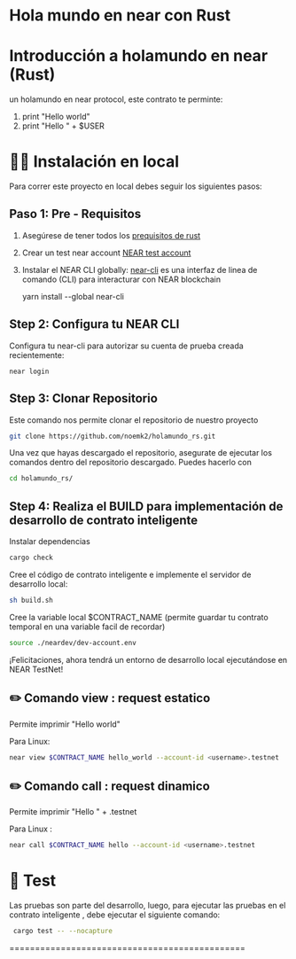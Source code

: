 Hola mundo en near con Rust 
==================

Introducción a holamundo en near (Rust)
==================

 un holamundo en near protocol, este contrato te perminte:
 
 1. print "Hello world" 
 2. print "Hello " + $USER
 

👨‍💻 Instalación en local
===========

Para correr este proyecto en local debes seguir los siguientes pasos:

Paso 1: Pre - Requisitos
------------------------------
1. Asegúrese de tener todos los [prequisitos de rust] 
3. Crear un test near account [NEAR test account]
4. Instalar el NEAR CLI globally: [near-cli] es una interfaz de linea de comando (CLI) para interacturar con NEAR blockchain

    yarn install --global near-cli

Step 2: Configura tu NEAR CLI
-------------------------------

Configura tu near-cli para autorizar su cuenta de prueba creada recientemente:

    near login
    
Step 3: Clonar Repositorio
-------------------------------    

Este comando nos permite clonar el repositorio de nuestro proyecto 

```bash
git clone https://github.com/noemk2/holamundo_rs.git
```

Una vez que hayas descargado el repositorio, asegurate de ejecutar los comandos dentro del repositorio descargado. Puedes hacerlo con
```bash
cd holamundo_rs/
```

Step 4: Realiza el BUILD para implementación de desarrollo de contrato inteligente 
------------------------------------------------------------------------------------

Instalar dependencias 

```bash
cargo check
```

Cree el código de contrato inteligente e implemente el servidor de desarrollo local: 
```bash
sh build.sh
```

Cree la variable local $CONTRACT_NAME (permite guardar tu contrato temporal en una variable facil de recordar)
```bash
source ./neardev/dev-account.env
```

¡Felicitaciones, ahora tendrá un entorno de desarrollo local ejecutándose en NEAR TestNet!


✏️ Comando  view : request estatico
-----------------------------------------------

Permite imprimir "Hello world" 

Para Linux:
```bash
near view $CONTRACT_NAME hello_world --account-id <username>.testnet
```

✏️ Comando  call : request dinamico
--------------------------------------------

Permite imprimir "Hello " + <username> .testnet  

Para Linux :
```bash
near call $CONTRACT_NAME hello --account-id <username>.testnet
```


🤖 Test 
==================

Las pruebas son parte del desarrollo, luego, para ejecutar las pruebas en el contrato inteligente , debe ejecutar el siguiente comando:

```bash
 cargo test -- --nocapture  
```


==============================================

  [create-near-app]: https://github.com/near/create-near-app
  [prequisitos de rust]: https://github.com/near/near-sdk-rs#pre-requisites
  [NEAR accounts]: https://docs.near.org/docs/concepts/account
  [NEAR Wallet]: https://wallet.testnet.near.org/
  [near-cli]: https://github.com/near/near-cli
  [NEAR test account]: https://docs.near.org/docs/develop/basics/create-account#creating-a-testnet-account
